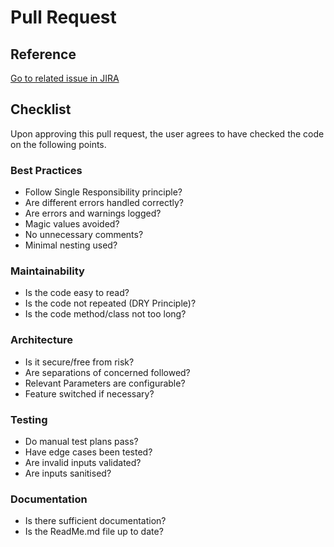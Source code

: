 # Pull Request

## Reference

[Go to related issue in JIRA](https://imagemnl.atlassian.net/browse/_ISSUE_ID_)

## Checklist

Upon approving this pull request, the user agrees to have checked the code on the following points.

### Best Practices

- Follow Single Responsibility principle?
- Are different errors handled correctly?
- Are errors and warnings logged?
- Magic values avoided?
- No unnecessary comments?
- Minimal nesting used?

### Maintainability

- Is the code easy to read?
- Is the code not repeated (DRY Principle)?
- Is the code method/class not too long?

### Architecture

- Is it secure/free from risk?
- Are separations of concerned followed?
- Relevant Parameters are configurable?
- Feature switched if necessary?

### Testing

- Do manual test plans pass?
- Have edge cases been tested?
- Are invalid inputs validated?
- Are inputs sanitised?

### Documentation

- Is there sufficient documentation?
- Is the ReadMe.md file up to date?
